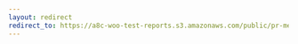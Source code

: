 ```yaml
---
layout: redirect
redirect_to: https://a8c-woo-test-reports.s3.amazonaws.com/public/pr-merge/39778/e2e/index.html
---
```

